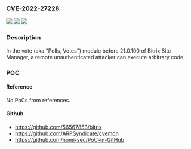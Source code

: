 ### [CVE-2022-27228](https://cve.mitre.org/cgi-bin/cvename.cgi?name=CVE-2022-27228)
![](https://img.shields.io/static/v1?label=Product&message=n%2Fa&color=blue)
![](https://img.shields.io/static/v1?label=Version&message=n%2Fa&color=blue)
![](https://img.shields.io/static/v1?label=Vulnerability&message=n%2Fa&color=brighgreen)

### Description

In the vote (aka "Polls, Votes") module before 21.0.100 of Bitrix Site Manager, a remote unauthenticated attacker can execute arbitrary code.

### POC

#### Reference
No PoCs from references.

#### Github
- https://github.com/56567853/bitrix
- https://github.com/ARPSyndicate/cvemon
- https://github.com/nomi-sec/PoC-in-GitHub

